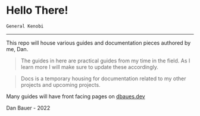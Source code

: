 # Hello There!
`General Kenobi`
___

This repo will house various guides and documentation pieces authored by me, Dan.

> The guides in here are practical guides from my time in the field. As I learn more I will make sure to update these accordingly.

> Docs is a temporary housing for documentation related to my other projects and upcoming projects.


Many guides will have front facing pages on [dbaues.dev](https://dbaues.dev)

Dan Bauer - 2022
